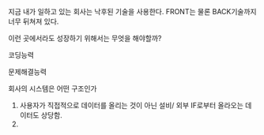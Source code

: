 지금 내가 일하고 있는 회사는 낙후된 기술을 사용한다.
FRONT는 물론 BACK기술까지 너무 뒤쳐져 있다.


이런 곳에서라도 성장하기 위해서는 무엇을 해야할까?

코딩능력

문제해결능력


회사의 시스템은 어떤 구조인가

1. 사용자가 직접적으로 데이터를 올리는 것이 아닌 설비/ 외부 IF로부터 올라오는 데이터도 상당함.
2. 